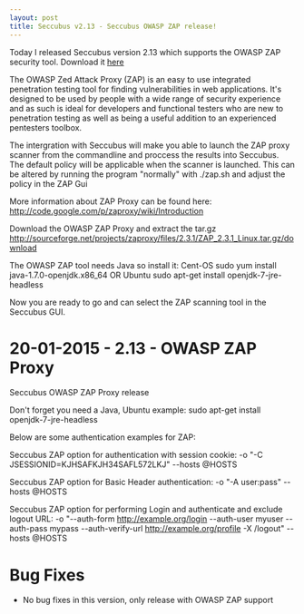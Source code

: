 ```yaml
---
layout: post
title: Seccubus v2.13 - Seccubus OWASP ZAP release!
---
```


Today I released Seccubus version 2.13 which supports the OWASP ZAP security tool. Download it [here](https://github.com/schubergphilis/Seccubus_v2/releases)

The OWASP Zed Attack Proxy (ZAP) is an easy to use integrated penetration testing tool 
for finding vulnerabilities in web applications. It's designed to be used by people with 
a wide range of security experience and as such is ideal for developers and functional testers 
who are new to penetration testing as well as being a useful addition to an experienced pentesters toolbox.

The intergration with Seccubus will make you able to launch the ZAP proxy scanner from the commandline 
and proccess the results into Seccubus. The default policy will be applicable when the scanner is launched. 
This can be altered by running the program "normally" with ./zap.sh and adjust the policy in the ZAP Gui

More information about ZAP Proxy can be found here: 
http://code.google.com/p/zaproxy/wiki/Introduction

Download the OWASP ZAP Proxy and extract the tar.gz
http://sourceforge.net/projects/zaproxy/files/2.3.1/ZAP_2.3.1_Linux.tar.gz/download

The OWASP ZAP tool needs Java so install it:
Cent-OS
sudo yum install java-1.7.0-openjdk.x86_64
OR
Ubuntu
sudo apt-get install openjdk-7-jre-headless

Now you are ready to go and can select the ZAP scanning tool in the Seccubus GUI. 

20-01-2015 - 2.13 - OWASP ZAP Proxy
======================================
Seccubus OWASP ZAP Proxy release

Don't forget you need a Java, Ubuntu example: 
sudo apt-get install openjdk-7-jre-headless

Below are some authentication examples for ZAP:

Seccubus ZAP option for authentication with session cookie: 
-o "-C JSESSIONID=KJHSAFKJH34SAFL572LKJ"  --hosts @HOSTS

Seccubus ZAP option for Basic Header authentication: 
-o "-A user:pass" --hosts @HOSTS

Seccubus ZAP option for performing Login and authenticate and exclude logout URL: 
-o "--auth-form http://example.org/login --auth-user myuser --auth-pass mypass --auth-verify-url http://example.org/profile -X /logout" --hosts @HOSTS

Bug Fixes
============================================
* No bug fixes in this version, only release with OWASP ZAP support
